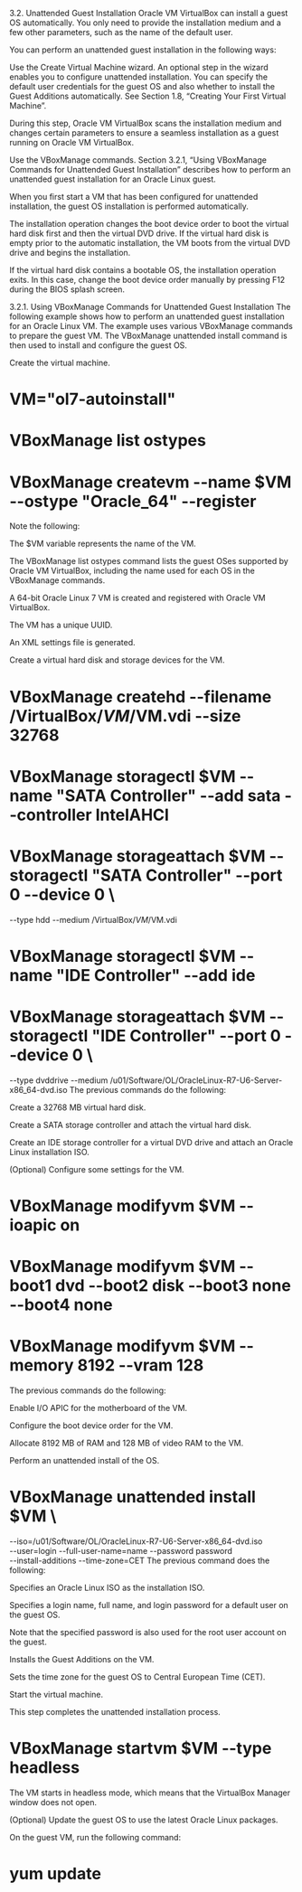 3.2. Unattended Guest Installation
Oracle VM VirtualBox can install a guest OS automatically. You only need to provide the installation medium and a few other parameters, such as the name of the default user.

You can perform an unattended guest installation in the following ways:

Use the Create Virtual Machine wizard. An optional step in the wizard enables you to configure unattended installation. You can specify the default user credentials for the guest OS and also whether to install the Guest Additions automatically. See Section 1.8, “Creating Your First Virtual Machine”.

During this step, Oracle VM VirtualBox scans the installation medium and changes certain parameters to ensure a seamless installation as a guest running on Oracle VM VirtualBox.

Use the VBoxManage commands. Section 3.2.1, “Using VBoxManage Commands for Unattended Guest Installation” describes how to perform an unattended guest installation for an Oracle Linux guest.

When you first start a VM that has been configured for unattended installation, the guest OS installation is performed automatically.

The installation operation changes the boot device order to boot the virtual hard disk first and then the virtual DVD drive. If the virtual hard disk is empty prior to the automatic installation, the VM boots from the virtual DVD drive and begins the installation.

If the virtual hard disk contains a bootable OS, the installation operation exits. In this case, change the boot device order manually by pressing F12 during the BIOS splash screen.

3.2.1. Using VBoxManage Commands for Unattended Guest Installation
The following example shows how to perform an unattended guest installation for an Oracle Linux VM. The example uses various VBoxManage commands to prepare the guest VM. The VBoxManage unattended install command is then used to install and configure the guest OS.

Create the virtual machine.

# VM="ol7-autoinstall"
# VBoxManage list ostypes
# VBoxManage createvm --name $VM --ostype "Oracle_64" --register
Note the following:

The $VM variable represents the name of the VM.

The VBoxManage list ostypes command lists the guest OSes supported by Oracle VM VirtualBox, including the name used for each OS in the VBoxManage commands.

A 64-bit Oracle Linux 7 VM is created and registered with Oracle VM VirtualBox.

The VM has a unique UUID.

An XML settings file is generated.

Create a virtual hard disk and storage devices for the VM.

# VBoxManage createhd --filename /VirtualBox/$VM/$VM.vdi --size 32768
# VBoxManage storagectl $VM --name "SATA Controller" --add sata --controller IntelAHCI
# VBoxManage storageattach $VM --storagectl "SATA Controller" --port 0 --device 0 \
--type hdd --medium /VirtualBox/$VM/$VM.vdi
# VBoxManage storagectl $VM --name "IDE Controller" --add ide
# VBoxManage storageattach $VM --storagectl "IDE Controller" --port 0 --device 0 \
--type dvddrive --medium /u01/Software/OL/OracleLinux-R7-U6-Server-x86_64-dvd.iso
The previous commands do the following:

Create a 32768 MB virtual hard disk.

Create a SATA storage controller and attach the virtual hard disk.

Create an IDE storage controller for a virtual DVD drive and attach an Oracle Linux installation ISO.

(Optional) Configure some settings for the VM.

# VBoxManage modifyvm $VM --ioapic on
# VBoxManage modifyvm $VM --boot1 dvd --boot2 disk --boot3 none --boot4 none
# VBoxManage modifyvm $VM --memory 8192 --vram 128
The previous commands do the following:

Enable I/O APIC for the motherboard of the VM.

Configure the boot device order for the VM.

Allocate 8192 MB of RAM and 128 MB of video RAM to the VM.

Perform an unattended install of the OS.

# VBoxManage unattended install $VM \
--iso=/u01/Software/OL/OracleLinux-R7-U6-Server-x86_64-dvd.iso \
--user=login --full-user-name=name --password password \
--install-additions --time-zone=CET
The previous command does the following:

Specifies an Oracle Linux ISO as the installation ISO.

Specifies a login name, full name, and login password for a default user on the guest OS.

Note that the specified password is also used for the root user account on the guest.

Installs the Guest Additions on the VM.

Sets the time zone for the guest OS to Central European Time (CET).

Start the virtual machine.

This step completes the unattended installation process.

# VBoxManage startvm $VM --type headless
The VM starts in headless mode, which means that the VirtualBox Manager window does not open.

(Optional) Update the guest OS to use the latest Oracle Linux packages.

On the guest VM, run the following command:

# yum update
